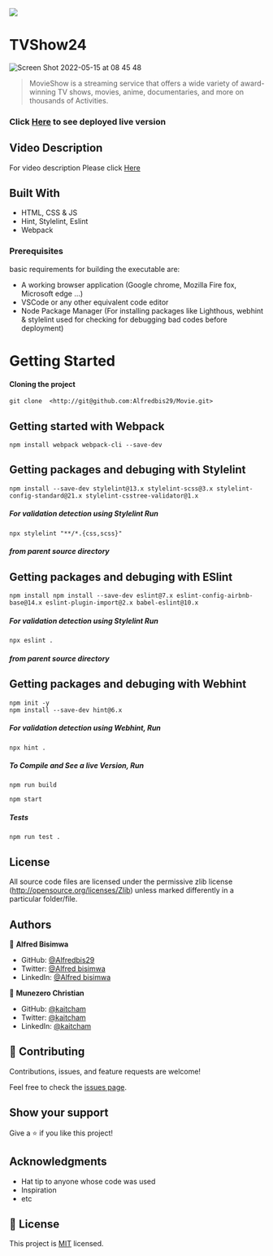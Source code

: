 ![](https://img.shields.io/badge/Microverse-blueviolet)

# TVShow24
![Screen Shot 2022-05-15 at 08 45 48](https://user-images.githubusercontent.com/88894525/168460819-ec59645e-c094-4269-b4a8-47c11c77841a.png)


> MovieShow is a streaming service that offers a wide variety of award-winning TV shows, movies, anime, documentaries, and more on thousands of Activities.

### Click [Here](https://magenta-fudge-30ff9c.netlify.app) to see deployed live version

## Video Description

For video description Please click [Here](https://drive.google.com/file/d/1-jQL0bcFRZztz8CiPplbTZKgdweVCVmu/view?usp=sharing)

## Built With

- HTML, CSS & JS
- Hint, Stylelint, Eslint
- Webpack

### Prerequisites

basic requirements for building the executable are:

- A working browser application (Google chrome, Mozilla Fire fox, Microsoft edge ...)
- VSCode or any other equivalent code editor
- Node Package Manager (For installing packages like Lighthous, webhint & stylelint used for checking for debugging bad codes before deployment)

# Getting Started

#### Cloning the project

```
git clone  <http://git@github.com:Alfredbis29/Movie.git>
```

## Getting started with Webpack

```
npm install webpack webpack-cli --save-dev
```

## Getting packages and debuging with Stylelint

```
npm install --save-dev stylelint@13.x stylelint-scss@3.x stylelint-config-standard@21.x stylelint-csstree-validator@1.x
```

##### For validation detection using Stylelint Run

```
npx stylelint "**/*.{css,scss}"
```

##### from parent source directory

## Getting packages and debuging with ESlint

```
npm install npm install --save-dev eslint@7.x eslint-config-airbnb-base@14.x eslint-plugin-import@2.x babel-eslint@10.x
```

##### For validation detection using Stylelint Run

```
npx eslint .
```

##### from parent source directory

## Getting packages and debuging with Webhint

```
npm init -y
npm install --save-dev hint@6.x
```

##### For validation detection using Webhint, Run

```
npx hint .
```

##### To Compile and See a live Version, Run

```
npm run build
```

```
npm start
```

##### Tests

```
npm run test .
```

## License

All source code files are licensed under the permissive zlib license
(http://opensource.org/licenses/Zlib) unless marked differently in a particular folder/file.

## Authors

👤 **Alfred Bisimwa**

- GitHub: [@Alfredbis29](https://github.com/Alfredbis29/Movie)
- Twitter: [@Alfred bisimwa](https://twitter.com/AlfredBisimwa1)
- LinkedIn: [@Alfred bisimwa](https://www.linkedin.com/in/kalumuna-bisimwa-0501a81a8/)

👤 **Munezero Christian**

- GitHub: [@kaitcham](https://github.com/kaitcham)
- Twitter: [@kaitcham](https://twitter.com/kaitcham)
- LinkedIn: [@kaitcham](https://www.linkedin.com/in/kaitcham/)

## 🤝 Contributing

Contributions, issues, and feature requests are welcome!

Feel free to check the [issues page](../../issues/).

## Show your support

Give a ⭐️ if you like this project!

## Acknowledgments

- Hat tip to anyone whose code was used
- Inspiration
- etc

## 📝 License

This project is [MIT](./MIT.md) licensed.
